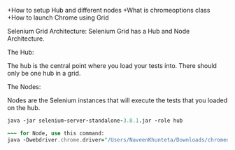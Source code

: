 +How to setup Hub and different nodes
+What is chromeoptions class
+How to launch Chrome using Grid

Selenium Grid Architecture:
Selenium Grid has a Hub and Node Architecture.

The Hub:

The hub is the central point where you load your tests into.
There should only be one hub in a grid.

The Nodes:

Nodes are the Selenium instances that will execute the tests that you loaded on the hub.

~~~ for HUB, use this command:
java -jar selenium-server-standalone-3.8.1.jar -role hub

~~~ for Node, use this command:
java -Dwebdriver.chrome.driver="/Users/NaveenKhunteta/Downloads/chromedriver" -jar selenium-server-standalone-3.8.1.jar -role node -hub http://192.168.0.102:4444/grid/register
